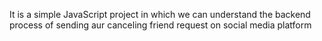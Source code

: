 It is a simple JavaScript project in which we can understand the backend process of sending aur canceling friend request on social media platform
